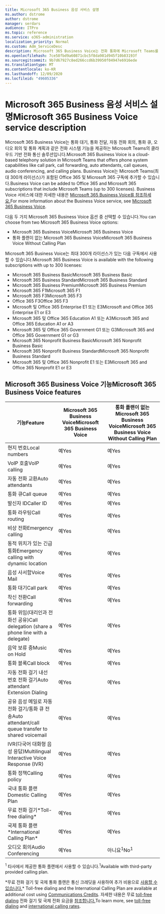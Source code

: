 ```yaml
---
title: Microsoft 365 Business 음성 서비스 설명
ms.author: dstrome
author: dstrome
manager: serdars
audience: ITPro
ms.topic: reference
ms.service: o365-administration
localization_priority: Normal
ms.custom: Adm_ServiceDesc
description: Microsoft 365 Business Voice는 전화 통화에 Microsoft Teams를 사용할 수 있는 추가 기능 서비스입니다. 이는 전화 시스템, 국내 통화 플랜, SMS 및 오디오 회의를 결합합니다.
ms.openlocfilehash: 7ce58fbd9a60871cbc5f8da981d945f10b83193f
ms.sourcegitcommit: 9b7d67927c8ed266ccd6b39950f04947e6916ede
ms.translationtype: MT
ms.contentlocale: ko-KR
ms.lasthandoff: 12/09/2020
ms.locfileid: "49605336"
---
```

# <a name="microsoft-365-business-voice-service-description"></a><span data-ttu-id="7c664-104">Microsoft 365 Business 음성 서비스 설명</span><span class="sxs-lookup"><span data-stu-id="7c664-104">Microsoft 365 Business Voice service description</span></span>

<span data-ttu-id="7c664-105">Microsoft 365 Business Voice는 통화 대기, 통화 전달, 자동 전화 회의, 통화 큐, 오디오 회의 및 통화 계획과 같은 전화 시스템 기능을 제공하는 Microsoft Teams의 클라우드 기반 전화 통신 솔루션입니다.</span><span class="sxs-lookup"><span data-stu-id="7c664-105">Microsoft 365 Business Voice is a cloud-based telephony solution in Microsoft Teams that offers phone system capabilities like call park, call forwarding, auto attendants, call queues, audio conferencing, and calling plans.</span></span> <span data-ttu-id="7c664-106">Business Voice는 Microsoft Teams(최대 300개 라이선스)가 포함된 Office 365 및 Microsoft 365 구독에 추가할 수 있습니다.</span><span class="sxs-lookup"><span data-stu-id="7c664-106">Business Voice can be added to Office 365 and Microsoft 365 subscriptions that include Microsoft Teams (up to 300 licenses).</span></span> <span data-ttu-id="7c664-107">Business Voice 서비스에 대한 자세한 내용은 [Microsoft 365 Business Voice를 참조하세요.](https://docs.microsoft.com/MicrosoftTeams/business-voice/whats-business-voice)</span><span class="sxs-lookup"><span data-stu-id="7c664-107">For more information about the Business Voice service, see [Microsoft 365 Business Voice](https://docs.microsoft.com/MicrosoftTeams/business-voice/whats-business-voice).</span></span>

<span data-ttu-id="7c664-108">다음 두 가지 Microsoft 365 Business Voice 옵션 중 선택할 수 있습니다.</span><span class="sxs-lookup"><span data-stu-id="7c664-108">You can choose from two Microsoft 365 Business Voice options:</span></span>

- <span data-ttu-id="7c664-109">Microsoft 365 Business Voice</span><span class="sxs-lookup"><span data-stu-id="7c664-109">Microsoft 365 Business Voice</span></span>
- <span data-ttu-id="7c664-110">통화 플랜이 없는 Microsoft 365 Business Voice</span><span class="sxs-lookup"><span data-stu-id="7c664-110">Microsoft 365 Business Voice Without Calling Plan</span></span>

<span data-ttu-id="7c664-111">Microsoft 365 Business Voice는 최대 300개 라이선스가 있는 다음 구독에서 사용할 수 있습니다.</span><span class="sxs-lookup"><span data-stu-id="7c664-111">Microsoft 365 Business Voice is available with the following subscriptions with up to 300 licenses:</span></span>

- <span data-ttu-id="7c664-112">Microsoft 365 Business Basic</span><span class="sxs-lookup"><span data-stu-id="7c664-112">Microsoft 365 Business Basic</span></span>
- <span data-ttu-id="7c664-113">Microsoft 365 Business Standard</span><span class="sxs-lookup"><span data-stu-id="7c664-113">Microsoft 365 Business Standard</span></span>
- <span data-ttu-id="7c664-114">Microsoft 365 Business Premium</span><span class="sxs-lookup"><span data-stu-id="7c664-114">Microsoft 365 Business Premium</span></span>
- <span data-ttu-id="7c664-115">Microsoft 365 F1</span><span class="sxs-lookup"><span data-stu-id="7c664-115">Microsoft 365 F1</span></span>
- <span data-ttu-id="7c664-116">Microsoft 365 F3</span><span class="sxs-lookup"><span data-stu-id="7c664-116">Microsoft 365 F3</span></span>
- <span data-ttu-id="7c664-117">Office 365 F3</span><span class="sxs-lookup"><span data-stu-id="7c664-117">Office 365 F3</span></span>
- <span data-ttu-id="7c664-118">Microsoft 및 Office 365 Enterprise E1 또는 E3</span><span class="sxs-lookup"><span data-stu-id="7c664-118">Microsoft and Office 365 Enterprise E1 or E3</span></span>
- <span data-ttu-id="7c664-119">Microsoft 365 및 Office 365 Education A1 또는 A3</span><span class="sxs-lookup"><span data-stu-id="7c664-119">Microsoft 365 and Office 365 Education A1 or A3</span></span>
- <span data-ttu-id="7c664-120">Microsoft 365 및 Office 365 Government G1 또는 G3</span><span class="sxs-lookup"><span data-stu-id="7c664-120">Microsoft 365 and Office 365 Government G1 or G3</span></span>
- <span data-ttu-id="7c664-121">Microsoft 365 Nonprofit Business Basic</span><span class="sxs-lookup"><span data-stu-id="7c664-121">Microsoft 365 Nonprofit Business Basic</span></span>
- <span data-ttu-id="7c664-122">Microsoft 365 Nonprofit Business Standard</span><span class="sxs-lookup"><span data-stu-id="7c664-122">Microsoft 365 Nonprofit Business Standard</span></span>
- <span data-ttu-id="7c664-123">Microsoft 365 및 Office 365 Nonprofit E1 또는 E3</span><span class="sxs-lookup"><span data-stu-id="7c664-123">Microsoft 365 and Office 365 Nonprofit E1 or E3</span></span>

## <a name="microsoft-365-business-voice-features"></a><span data-ttu-id="7c664-124">Microsoft 365 Business Voice 기능</span><span class="sxs-lookup"><span data-stu-id="7c664-124">Microsoft 365 Business Voice features</span></span>

| <span data-ttu-id="7c664-125">**기능**</span><span class="sxs-lookup"><span data-stu-id="7c664-125">**Feature**</span></span>                                            | <span data-ttu-id="7c664-126">**Microsoft 365 Business Voice**</span><span class="sxs-lookup"><span data-stu-id="7c664-126">**Microsoft 365 Business Voice**</span></span> | <span data-ttu-id="7c664-127">**통화 플랜이 없는 Microsoft 365 Business Voice**</span><span class="sxs-lookup"><span data-stu-id="7c664-127">**Microsoft 365 Business Voice Without Calling Plan**</span></span> |
|--------------------------------------------------------|----------------------------------|-------------------------------------------------------|
| <span data-ttu-id="7c664-128">현지 번호</span><span class="sxs-lookup"><span data-stu-id="7c664-128">Local numbers</span></span>                                          | <span data-ttu-id="7c664-129">예</span><span class="sxs-lookup"><span data-stu-id="7c664-129">Yes</span></span>                              | <span data-ttu-id="7c664-130">예</span><span class="sxs-lookup"><span data-stu-id="7c664-130">Yes</span></span>                                                   |
| <span data-ttu-id="7c664-131">VoIP 호출</span><span class="sxs-lookup"><span data-stu-id="7c664-131">VoIP calling</span></span>                                           | <span data-ttu-id="7c664-132">예</span><span class="sxs-lookup"><span data-stu-id="7c664-132">Yes</span></span>                              | <span data-ttu-id="7c664-133">예</span><span class="sxs-lookup"><span data-stu-id="7c664-133">Yes</span></span>                                                   |
| <span data-ttu-id="7c664-134">자동 전화 교환</span><span class="sxs-lookup"><span data-stu-id="7c664-134">Auto attendants</span></span>                                        | <span data-ttu-id="7c664-135">예</span><span class="sxs-lookup"><span data-stu-id="7c664-135">Yes</span></span>                              | <span data-ttu-id="7c664-136">예</span><span class="sxs-lookup"><span data-stu-id="7c664-136">Yes</span></span>                                                   |
| <span data-ttu-id="7c664-137">통화 큐</span><span class="sxs-lookup"><span data-stu-id="7c664-137">Call queue</span></span>                                             | <span data-ttu-id="7c664-138">예</span><span class="sxs-lookup"><span data-stu-id="7c664-138">Yes</span></span>                              | <span data-ttu-id="7c664-139">예</span><span class="sxs-lookup"><span data-stu-id="7c664-139">Yes</span></span>                                                   |
| <span data-ttu-id="7c664-140">발신자 ID</span><span class="sxs-lookup"><span data-stu-id="7c664-140">Caller ID</span></span>                                              | <span data-ttu-id="7c664-141">예</span><span class="sxs-lookup"><span data-stu-id="7c664-141">Yes</span></span>                              | <span data-ttu-id="7c664-142">예</span><span class="sxs-lookup"><span data-stu-id="7c664-142">Yes</span></span>                                                   |
| <span data-ttu-id="7c664-143">통화 라우팅</span><span class="sxs-lookup"><span data-stu-id="7c664-143">Call routing</span></span>                                           | <span data-ttu-id="7c664-144">예</span><span class="sxs-lookup"><span data-stu-id="7c664-144">Yes</span></span>                              | <span data-ttu-id="7c664-145">예</span><span class="sxs-lookup"><span data-stu-id="7c664-145">Yes</span></span>                                                   |
| <span data-ttu-id="7c664-146">비상 전화</span><span class="sxs-lookup"><span data-stu-id="7c664-146">Emergency calling</span></span>                                      | <span data-ttu-id="7c664-147">예</span><span class="sxs-lookup"><span data-stu-id="7c664-147">Yes</span></span>                              | <span data-ttu-id="7c664-148">예</span><span class="sxs-lookup"><span data-stu-id="7c664-148">Yes</span></span>                                                   |
| <span data-ttu-id="7c664-149">동적 위치가 있는 긴급 통화</span><span class="sxs-lookup"><span data-stu-id="7c664-149">Emergency calling with dynamic location</span></span>                | <span data-ttu-id="7c664-150">예</span><span class="sxs-lookup"><span data-stu-id="7c664-150">Yes</span></span>                              | <span data-ttu-id="7c664-151">예</span><span class="sxs-lookup"><span data-stu-id="7c664-151">Yes</span></span>                                                   |
| <span data-ttu-id="7c664-152">음성 사서함</span><span class="sxs-lookup"><span data-stu-id="7c664-152">Voice Mail</span></span>                                             | <span data-ttu-id="7c664-153">예</span><span class="sxs-lookup"><span data-stu-id="7c664-153">Yes</span></span>                              | <span data-ttu-id="7c664-154">예</span><span class="sxs-lookup"><span data-stu-id="7c664-154">Yes</span></span>                                                   |
| <span data-ttu-id="7c664-155">통화 대기</span><span class="sxs-lookup"><span data-stu-id="7c664-155">Call park</span></span>                                              | <span data-ttu-id="7c664-156">예</span><span class="sxs-lookup"><span data-stu-id="7c664-156">Yes</span></span>                              | <span data-ttu-id="7c664-157">예</span><span class="sxs-lookup"><span data-stu-id="7c664-157">Yes</span></span>                                                   |
| <span data-ttu-id="7c664-158">착신 전환</span><span class="sxs-lookup"><span data-stu-id="7c664-158">Call forwarding</span></span>                                        | <span data-ttu-id="7c664-159">예</span><span class="sxs-lookup"><span data-stu-id="7c664-159">Yes</span></span>                              | <span data-ttu-id="7c664-160">예</span><span class="sxs-lookup"><span data-stu-id="7c664-160">Yes</span></span>                                                   |
| <span data-ttu-id="7c664-161">통화 위임(대리인과 전화선 공유)</span><span class="sxs-lookup"><span data-stu-id="7c664-161">Call delegation (share a phone line with a delegate)</span></span>   | <span data-ttu-id="7c664-162">예</span><span class="sxs-lookup"><span data-stu-id="7c664-162">Yes</span></span>                              | <span data-ttu-id="7c664-163">예</span><span class="sxs-lookup"><span data-stu-id="7c664-163">Yes</span></span>                                                   |
| <span data-ttu-id="7c664-164">음악 보류 중</span><span class="sxs-lookup"><span data-stu-id="7c664-164">Music on Hold</span></span>                                          | <span data-ttu-id="7c664-165">예</span><span class="sxs-lookup"><span data-stu-id="7c664-165">Yes</span></span>                              | <span data-ttu-id="7c664-166">예</span><span class="sxs-lookup"><span data-stu-id="7c664-166">Yes</span></span>                                                   |
| <span data-ttu-id="7c664-167">통화 블록</span><span class="sxs-lookup"><span data-stu-id="7c664-167">Call block</span></span>                                             | <span data-ttu-id="7c664-168">예</span><span class="sxs-lookup"><span data-stu-id="7c664-168">Yes</span></span>                              | <span data-ttu-id="7c664-169">예</span><span class="sxs-lookup"><span data-stu-id="7c664-169">Yes</span></span>                                                   |
| <span data-ttu-id="7c664-170">자동 전화 걸기 내선 번호 전화 걸기</span><span class="sxs-lookup"><span data-stu-id="7c664-170">Auto attendant Extension Dialing</span></span>                       | <span data-ttu-id="7c664-171">예</span><span class="sxs-lookup"><span data-stu-id="7c664-171">Yes</span></span>                              | <span data-ttu-id="7c664-172">예</span><span class="sxs-lookup"><span data-stu-id="7c664-172">Yes</span></span>                                                   |
| <span data-ttu-id="7c664-173">공유 음성 메일로 자동 전화 걸기/통화 큐 전송</span><span class="sxs-lookup"><span data-stu-id="7c664-173">Auto attendant/call queue transfer to shared voicemail</span></span> | <span data-ttu-id="7c664-174">예</span><span class="sxs-lookup"><span data-stu-id="7c664-174">Yes</span></span>                              | <span data-ttu-id="7c664-175">예</span><span class="sxs-lookup"><span data-stu-id="7c664-175">Yes</span></span>                                                   |
| <span data-ttu-id="7c664-176">IVR(다국어 대화형 음성 응답)</span><span class="sxs-lookup"><span data-stu-id="7c664-176">Multilingual Interactive Voice Response (IVR)</span></span>          | <span data-ttu-id="7c664-177">예</span><span class="sxs-lookup"><span data-stu-id="7c664-177">Yes</span></span>                              | <span data-ttu-id="7c664-178">예</span><span class="sxs-lookup"><span data-stu-id="7c664-178">Yes</span></span>                                                   |
| <span data-ttu-id="7c664-179">통화 정책</span><span class="sxs-lookup"><span data-stu-id="7c664-179">Calling policy</span></span>                                         | <span data-ttu-id="7c664-180">예</span><span class="sxs-lookup"><span data-stu-id="7c664-180">Yes</span></span>                              | <span data-ttu-id="7c664-181">예</span><span class="sxs-lookup"><span data-stu-id="7c664-181">Yes</span></span>                                                   |
| <span data-ttu-id="7c664-182">국내 통화 플랜</span><span class="sxs-lookup"><span data-stu-id="7c664-182">Domestic Calling Plan</span></span>                                  | <span data-ttu-id="7c664-183">예</span><span class="sxs-lookup"><span data-stu-id="7c664-183">Yes</span></span>                              | <span data-ttu-id="7c664-184">예</span><span class="sxs-lookup"><span data-stu-id="7c664-184">Yes</span></span>                                                    |
| <span data-ttu-id="7c664-185">무료 전화 걸기\*</span><span class="sxs-lookup"><span data-stu-id="7c664-185">Toll-free dialing\*</span></span>                                    | <span data-ttu-id="7c664-186">예</span><span class="sxs-lookup"><span data-stu-id="7c664-186">Yes</span></span>                              | <span data-ttu-id="7c664-187">예</span><span class="sxs-lookup"><span data-stu-id="7c664-187">Yes</span></span>                                                    |
| <span data-ttu-id="7c664-188">국제 통화 플랜\*</span><span class="sxs-lookup"><span data-stu-id="7c664-188">International Calling Plan\*</span></span>                           | <span data-ttu-id="7c664-189">예</span><span class="sxs-lookup"><span data-stu-id="7c664-189">Yes</span></span>                              | <span data-ttu-id="7c664-190">예</span><span class="sxs-lookup"><span data-stu-id="7c664-190">Yes</span></span>                                                    |
| <span data-ttu-id="7c664-191">오디오 회의</span><span class="sxs-lookup"><span data-stu-id="7c664-191">Audio Conferencing</span></span>                                     | <span data-ttu-id="7c664-192">예</span><span class="sxs-lookup"><span data-stu-id="7c664-192">Yes</span></span>                              | <span data-ttu-id="7c664-193">아니요<sup>1</sup></span><span class="sxs-lookup"><span data-stu-id="7c664-193">No<sup>1</sup></span></span>                                                   |

<span data-ttu-id="7c664-194"><sup>1</sup> 타사에서 제공한 통화 플랜에서 사용할 수 있습니다.</span><span class="sxs-lookup"><span data-stu-id="7c664-194"><sup>1</sup>Available with third-party provided calling plan.</span></span>

<span data-ttu-id="7c664-195">\*무료 전화 걸기 및 국제 통화 플랜은 통신 크레딧을 사용하여 추가 비용으로 [사용할 수 있습니다.](https://docs.microsoft.com/microsoftteams/what-are-communications-credits)</span><span class="sxs-lookup"><span data-stu-id="7c664-195">\* Toll-free dialing and the International Calling Plan are available at additional cost using [Communications Credits](https://docs.microsoft.com/microsoftteams/what-are-communications-credits).</span></span> <span data-ttu-id="7c664-196">자세한 내용은 무료 [toll-free dialing](https://docs.microsoft.com/microsoftteams/toll-free-dialing-limitations-and-restrictions) 전화 걸기 및 국제 전화 요금을 [참조합니다.](https://www.microsoft.com/microsoft-365/microsoft-teams/voice-calling?rtc=1#ow-download-rates)</span><span class="sxs-lookup"><span data-stu-id="7c664-196">To learn more, see [toll-free dialing](https://docs.microsoft.com/microsoftteams/toll-free-dialing-limitations-and-restrictions) and [international calling rates](https://www.microsoft.com/microsoft-365/microsoft-teams/voice-calling?rtc=1#ow-download-rates).</span></span>
